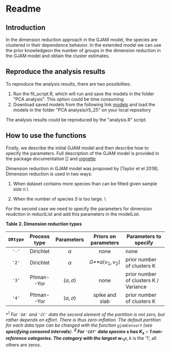 Readme
================

Introduction
------------

In the dimension reduction approach in the GJAM model, the species are clustered in their dependence behavior. In the extended model we can use the prior knowledgeon the number of groups in the dimension reduction in the GJAM model and obtain the cluster estimates.

Reproduce the analysis results
------------------------------

To reproduce the analysis results, there are two possibilites:

1.  Run the fit\_script.R, which will run and save the models in the folder "PCA analysis". This option could be time consuming
2.  Download saved models from the following link [models](https://drive.google.com/open?id=1sRu7Q7rJ4aIYp-YCKOa_igA5Ofzc7tRH) and load the models in the folder "PCA analysis/r5\_25" on your local repository

The analysis results could be reproduced by the "analysis.R" script.

How to use the functions
------------------------

Firstly, we describe the initial GJAM model and then describe how to specify the parameters. Full description of the GJAM model is provided in the package documentation \[\] and [vignette](https://cran.r-project.org/web/packages/gjam/vignettes/gjamVignette.html)

Dimension reduction in GJAM model was proposed by \[Taylor et el 2018\]. Dimension reduction is used in two ways:

1.  When dataset contains more species than can be fitted given sample size n.\\

2.  When the number of species *S* is too large. \\

For the second case we need to specify the parameters for dimension reudction in reductList and add this parameters in the modelList.

**Table 2. Dimension reduction types**

| `DRtype` | Process type | Parameters |           Priors on parameters           | Parameters to specify                 |
|:--------:|:------------:|:----------:|:----------------------------------------:|---------------------------------------|
|   `'-'`  |   Dirichlet  |     *α*    |                   none                   | none                                  |
|   `'2'`  |   Dirichlet  |     *α*    | *G**a*(*ν*<sub>1</sub>, *ν*<sub>2</sub>) | prior number of clusters K            |
|   `'3'`  |  Pitman--Yor | (*α*, *σ*) |                   none                   | prior number of clusters K / Variance |
|   `'4'`  |  Pitman--Yor | (*α*, *σ*) |              spike and slab              | prior number of clusters K            |

**<sup>1</sup> For `'DA'` and `'CC'` data the second element of the partition is not zero, but rather depends on effort. There is thus zero-inflation. The default partition for each data type can be changed with the function `gjamCensorY` (see **specifying censored intervals**).
**<sup>2</sup> For `'CAT'` data species *s* has *K*<sub>*s*</sub> − 1 non-reference categories. The category with the largest *w*<sub>*i**s*, *k*</sub> is the '1', all others are zeros.
